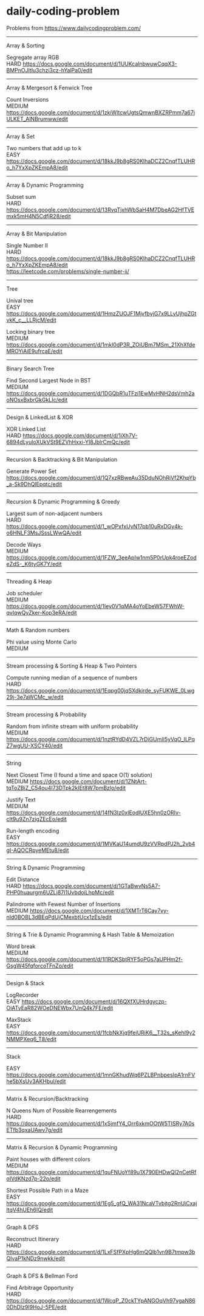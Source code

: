 # daily-coding-problem

Problems from https://www.dailycodingproblem.com/

----------------------------

Array & Sorting

Segregate array RGB
<br>
HARD https://docs.google.com/document/d/1UUKcalnbwuwCqqX3-BMPnOJltlu3chzi3cz-hYalPa0/edit

----------------------------

Array & Mergesort & Fenwick Tree

Count Inversions
<br>
MEDIUM https://docs.google.com/document/d/1zkiWltcwUgtsQmwnBXZRPmm7a67jULKET_AlNBrumww/edit

----------------------------

Array & Set

Two numbers that add up to k
<br>
EASY https://docs.google.com/document/d/18kkJ9b8gRS0KlhaDCZ2CnqfTLUHRo_h7YxXpZKEmpA8/edit

----------------------------

Array & Dynamic Programming

Subset sum
<br>
HARD https://docs.google.com/document/d/13RvqTjxhWbSaH4M7DbeAG2HfTVEmxk5mH4N5CdfjR28/edit

----------------------------

Array & Bit Manipulation

Single Number II
<br>
HARD https://docs.google.com/document/d/18kkJ9b8gRS0KlhaDCZ2CnqfTLUHRo_h7YxXpZKEmpA8/edit
<br>
https://leetcode.com/problems/single-number-ii/

----------------------------

Tree

Unival tree
<br>
EASY https://docs.google.com/document/d/1HmzZUOJF1MjvfbyjG7x9LLyUjhpZGtvkK_c__LLRjcM/edit

Locking binary tree
<br>
MEDIUM https://docs.google.com/document/d/1mkl0dP3R_ZOiUBm7MSm_21XhXfdeMROYiAiE9ufrcaE/edit

----------------------------

Binary Search Tree

Find Second Largest Node in BST
<br>
MEDIUM https://docs.google.com/document/d/1DGQbR1uTFzi1EwMvHNH2dsVmh2aoNOsxBxbrGkGkLIc/edit

----------------------------

Design & LinkedList & XOR

XOR Linked List
<br>
HARD https://docs.google.com/document/d/1iXh7V-6894dLyuloXUkVSt9EZVhHxxi-YI8JblrCmQc/edit

----------------------------

Recursion & Backtracking & Bit Manipulation

Generate Power Set
<br>
https://docs.google.com/document/d/1Q7xzRBweAu35DduNOhRiVf2KhpYb_a-Sk9DhQlEpqtc/edit

----------------------------

Recursion & Dynamic Programming & Greedy

Largest sum of non-adjacent numbers
<br>
HARD https://docs.google.com/document/d/1_wOPxfxUyN17pb10uRxDGy4k-o6HNLF3MsJSssLWwQA/edit

Decode Ways
<br>
MEDIUM https://docs.google.com/document/d/1FZW_3eeApIw1nm5P0rUpk4roeEZodeZdS-_K6tyGK7Y/edit

----------------------------

Threading & Heap

Job scheduler
<br>
MEDIUM https://docs.google.com/document/d/1Iey0V1qMA4oYoEbeW57FWhW-qvIqwQyZker-Kop3eRA/edit

----------------------------

Math & Random numbers

Phi value using Monte Carlo
<br>
MEDIUM

----------------------------

Stream processing & Sorting & Heap & Two Pointers

Compute running median of a sequence of numbers
<br>
HARD https://docs.google.com/document/d/1Eqpg00jqSXdkirde_syFUKWE_0Lwg29j-3e7aWCMc_w/edit

----------------------------

Stream processing & Probability

Random from infinite stream with uniform probability
<br>
MEDIUM https://docs.google.com/document/d/1nztRYdD4VZL7rDiGUmII5yVqO_ILPqZ7wgUU-XSCY40/edit

----------------------------

String

Next Closest Time (I found a time and space O(1) solution)
<br>
MEDIUM https://docs.google.com/document/d/1ZNtArt-tqToZBiZ_C54ou4I73DTpk2kIEt8W7pmBzlo/edit

Justify Text
<br>
MEDIUM https://docs.google.com/document/d/14fN3Iz0xIEodIUXE5hn0zORIv-cIt9u9Zn7zigZEcEo/edit

Run-length encoding
<br>
EASY https://docs.google.com/document/d/1MVKaU14umdU9zVVRpdPJ2h_2vb4gI-AQOCRpyeMEtu8/edit

----------------------------

String & Dynamic Programming

Edit Distance
<br>
HARD https://docs.google.com/document/d/1GTaBwvNs5A7-PHP0huaurgm6UZLj87I1UvbdoiLhpMc/edit

Palindrome with Fewest Number of Insertions
<br>
MEDIUM https://docs.google.com/document/d/1XMTrT6Cay7vy-nId0BOBL3dBEqPdUjCMexbtUcx1zEs/edit

----------------------------

String & Trie & Dynamic Programming & Hash Table & Memoization

Word break
<br>
MEDIUM https://docs.google.com/document/d/1I1RDKSbtRYF5oPGs7aUPHm2f-GsgW45fqforcoTFnZo/edit

----------------------------

Design & Stack

LogRecorder
<br>
EASY https://docs.google.com/document/d/16QXfXUHrdgyczp-OiATvEaR82WOeDNEWbx7UnQ4k7FE/edit

MaxStack
<br>
EASY https://docs.google.com/document/d/1fcbNkXjq9feiURiK6__T32s_sKehI9y2NMMPXeq6_T8/edit

----------------------------

Stack

EASY https://docs.google.com/document/d/1mnGKhudWq6PZLBPnbpesIpA1rnFVhe5bXsUv3AKHbuI/edit

----------------------------

Matrix & Recursion/Backtracking

N Queens Num of Possible Rearrengements
<br>
HARD https://docs.google.com/document/d/1xSjmfY4_Orr6xkmOOtW5TISRy7A0sETfb3qxaUAwv7g/edit

----------------------------

Matrix & Recursion & Dynamic Programming

Paint houses with different colors
<br>
MEDIUM https://docs.google.com/document/d/1quFNUoYf89u1X790EHDwQl2nCetRfoIVdKNzd7p-22o/edit

Shortest Possible Path in a Maze
<br>
EASY https://docs.google.com/document/d/1Eg5_gfQ_WA31NcaVTvbjtg2RnUiCxajltqV4hUEh6IQ/edit

----------------------------

Graph & DFS

Reconstruct Itinerary
<br>
HARD https://docs.google.com/document/d/1LxFSfPXpHg6mQQlb1vn9B7tmpw3bQlvaP1kNDz9nwkk/edit

----------------------------

Graph & DFS & Bellman Ford

Find Arbitrage Opportunity
<br>
HARD https://docs.google.com/document/d/1WcqP_Z0ckTYpANGOqVh97vgaN860DhDIz9l9HoJ-5PE/edit
